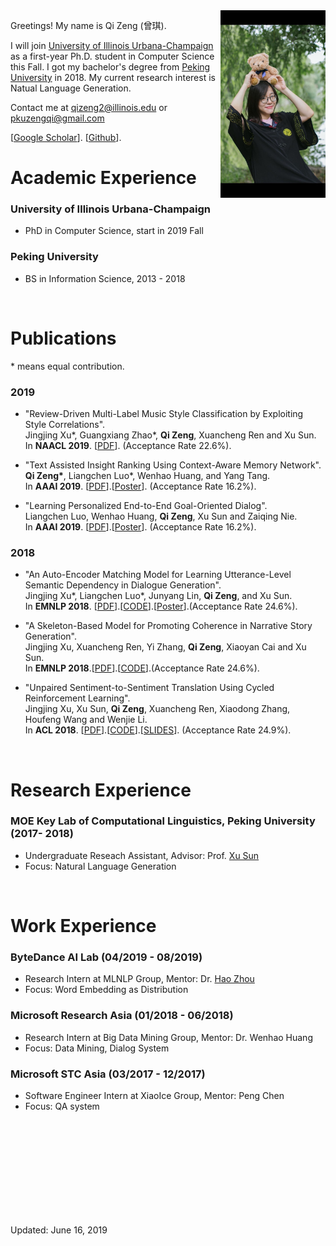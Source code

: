 



<img src="/images/pku_graduation.jpeg" class="floatpic" align = "right" height="300">

Greetings! My name is Qi Zeng (曾琪). 

I will join [University of Illinois Urbana-Champaign](https://illinois.edu/) as a first-year Ph.D. student in Computer Science this Fall. I got my bachelor's degree from [Peking University](http://english.pku.edu.cn/) in 2018. My current research interest is Natual Language Generation.

<!---

I am a first-year Ph.D. student in Computer Science at [University of Illinois Urbana-Champaign](https://illinois.edu/), under the supervision of Professor [Heng Ji](http://nlp.cs.rpi.edu/hengji.html). Before joining UIUC, I got my bachelor's degree from [Peking University](http://english.pku.edu.cn/) in 2018. 

My current research interests include Natural Language Processing (NLP) and Information Extraction (IE).

I am actively seeking 2020 Summer Intership. 
--->

Contact me at qizeng2@illinois.edu or pkuzengqi@gmail.com 

[[Google Scholar](https://scholar.google.com/citations?user=lOEEhwgAAAAJ&hl=zh-CN)]. [[Github](https://github.com/pkuzengqi)]. 
<br>

# Academic Experience

### University of Illinois Urbana-Champaign
  - PhD in Computer Science, start in 2019 Fall

### Peking University 
  - BS in Information Science, 2013 - 2018



<br>

# Publications


\* means equal contribution.

### 2019

- "Review-Driven Multi-Label Music Style Classification by Exploiting Style Correlations". <br>
  Jingjing Xu\*, Guangxiang Zhao\*, **Qi Zeng**, Xuancheng Ren and Xu Sun.<br>
  In **NAACL 2019**. [[PDF](https://arxiv.org/pdf/1808.07604.pdf)]. (Acceptance Rate 22.6%).


- "Text Assisted Insight Ranking Using Context-Aware Memory Network". <br>
  **Qi Zeng\***, Liangchen Luo\*, Wenhao Huang, and Yang Tang. <br>
  In **AAAI 2019**. [[PDF](https://arxiv.org/pdf/1811.05563.pdf)].[[Poster](/files/AAAI19-insight-poster.pdf)].  (Acceptance Rate 16.2%).

- "Learning Personalized End-to-End Goal-Oriented Dialog". <br>
  Liangchen Luo, Wenhao Huang, **Qi Zeng**, Xu Sun and Zaiqing Nie. <br>
  In **AAAI 2019**. [[PDF](https://arxiv.org/pdf/1811.04604.pdf)].[[Poster](/files/AAAI19-personalized-poster.pdf)]. (Acceptance Rate 16.2%).

### 2018

- "An Auto-Encoder Matching Model for Learning Utterance-Level Semantic Dependency in Dialogue Generation". <br>
  Jingjing Xu\*, Liangchen Luo\*, Junyang Lin, **Qi Zeng**, and Xu Sun. <br>
  In **EMNLP 2018**. [[PDF](http://aclweb.org/anthology/D18-1075)].[[CODE](https://github.com/lancopku/AMM)].[[Poster](/files/EMNLP18-AEM-poster.pdf)].(Acceptance Rate 24.6%).

- "A Skeleton-Based Model for Promoting Coherence in Narrative Story Generation". <br>
  Jingjing Xu, Xuancheng Ren, Yi Zhang, **Qi Zeng**, Xiaoyan Cai and Xu Sun. <br>
  In **EMNLP 2018**.[[PDF](http://aclweb.org/anthology/D18-1462)].[[CODE](https://github.com/lancopku/Skeleton-Based-Generation-Model)].(Acceptance Rate 24.6%).

- "Unpaired Sentiment-to-Sentiment Translation Using Cycled Reinforcement Learning". <br>
  Jingjing Xu, Xu Sun, **Qi Zeng**, Xuancheng Ren, Xiaodong Zhang, Houfeng Wang and Wenjie Li. <br>
  In **ACL 2018**. [[PDF](http://aclweb.org/anthology/P18-1090)].[[CODE](https://github.com/lancopku/Unpaired-Sentiment-Translation)].[[SLIDES](/files/ACL2018.pdf)]. (Acceptance Rate 24.9%).


<br>

# Research Experience


### MOE Key Lab of Computational Linguistics, Peking University (2017-  2018)
  - Undergraduate Reseach Assistant, Advisor: Prof. [Xu Sun](https://xusun.org/)
  - Focus: Natural Language Generation



<br>

# Work Experience


### ByteDance AI Lab (04/2019 - 08/2019)
  - Research Intern at MLNLP Group, Mentor: Dr. [Hao Zhou](https://zhouh.github.io/) 
  - Focus: Word Embedding as Distribution


### Microsoft Research Asia (01/2018 - 06/2018)
  - Research Intern at Big Data Mining Group, Mentor: Dr. Wenhao Huang
  - Focus: Data Mining, Dialog System


### Microsoft STC Asia (03/2017 - 12/2017)
  - Software Engineer Intern at XiaoIce Group, Mentor: Peng Chen
  - Focus: QA system



<br>

<!--

# Teaching Experience
  - Spring 2019: TA for [CSE 337 Scripting Languages](https://www3.cs.stonybrook.edu/~ckane/cse337/), Stony Brook University
  - Fall 2018: TA for CSE 101 Introduction to Computers, Stony Brook University
  - Fall 2017: TA for Study and Practice on Topics of Frontier Computing (I), Peking University

-->

<br>
<br>
<br>
<br>
<br>
<br>
<br>
<br>


Updated: June 16, 2019

